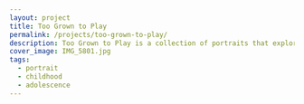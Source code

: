 ```yaml
---
layout: project
title: Too Grown to Play
permalink: /projects/too-grown-to-play/
description: Too Grown to Play is a collection of portraits that explore the theme of growing up and the challenges it brings. The series features a range of subjects, from children to adults, and captures their unique personalities and experiences.
cover_image: IMG_5801.jpg
tags:
  - portrait
  - childhood
  - adolescence
---
```

